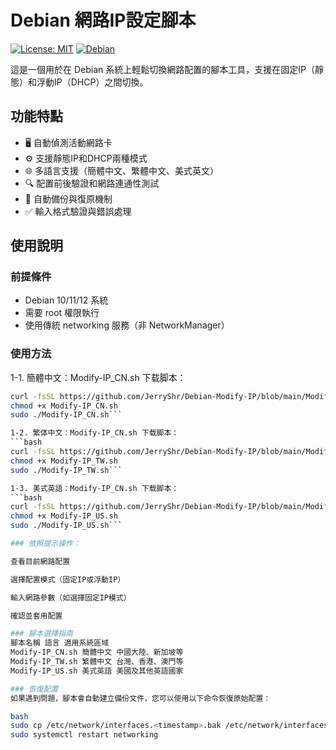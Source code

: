 # Debian 網路IP設定腳本

[![License: MIT](https://img.shields.io/badge/License-MIT-yellow.svg)](https://opensource.org/licenses/MIT)
[![Debian](https://img.shields.io/badge/Debian-12-blue?logo=debian)](https://www.debian.org/)

這是一個用於在 Debian 系統上輕鬆切換網路配置的腳本工具，支援在固定IP（靜態）和浮動IP（DHCP）之間切換。

## 功能特點

- 🖥️ 自動偵測活動網路卡
- ⚙️ 支援靜態IP和DHCP兩種模式
- 🌐 多語言支援（簡體中文、繁體中文、美式英文）
- 🔍 配置前後驗證和網路連通性測試
- 🔄 自動備份與復原機制
- ✅ 輸入格式驗證與錯誤處理

## 使用說明

### 前提條件
- Debian 10/11/12 系統
- 需要 root 權限執行
- 使用傳統 networking 服務（非 NetworkManager）

### 使用方法

1-1. 簡體中文：Modify-IP_CN.sh 下载脚本：
   ```bash
   curl -fsSL https://github.com/JerryShr/Debian-Modify-IP/blob/main/Modify-IP_CN.sh
   chmod +x Modify-IP_CN.sh
   sudo ./Modify-IP_CN.sh```
   
1-2. 繁体中文：Modify-IP_CN.sh 下载脚本：
   ```bash
   curl -fsSL https://github.com/JerryShr/Debian-Modify-IP/blob/main/Modify-IP_TW.sh
   chmod +x Modify-IP_TW.sh
   sudo ./Modify-IP_TW.sh```
   
1-3. 美式英語：Modify-IP_CN.sh 下载脚本：
   ```bash
   curl -fsSL https://github.com/JerryShr/Debian-Modify-IP/blob/main/Modify-IP_US.sh
   chmod +x Modify-IP_US.sh
   sudo ./Modify-IP_US.sh```

### 依照提示操作：

查看目前網路配置

選擇配置模式（固定IP或浮動IP）

輸入網路參數（如選擇固定IP模式）

確認並套用配置

### 腳本選擇指南
腳本名稱 語言 適用系統區域
Modify-IP_CN.sh 簡體中文 中國大陸、新加坡等
Modify-IP_TW.sh 繁體中文 台灣、香港、澳門等
Modify-IP_US.sh 美式英語 美國及其他英語國家

### 恢復配置
如果遇到問題，腳本會自動建立備份文件，您可以使用以下命令恢復原始配置：

bash
sudo cp /etc/network/interfaces.<timestamp>.bak /etc/network/interfaces
sudo systemctl restart networking
